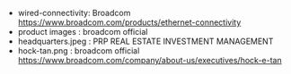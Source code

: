 - wired-connectivity: Broadcom https://www.broadcom.com/products/ethernet-connectivity
- product images : broadcom official
- headquarters.jpeg : PRP REAL ESTATE INVESTMENT MANAGEMENT
- hock-tan.png : broadcom official https://www.broadcom.com/company/about-us/executives/hock-e-tan

